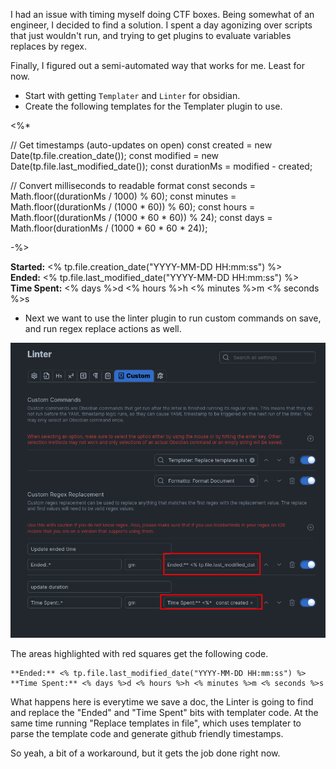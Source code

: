 I had an issue with timing myself doing CTF boxes. Being somewhat of an engineer, I decided to find a solution. I spent a day agonizing over scripts that just wouldn't run, and trying to get plugins to evaluate variables replaces by regex.

Finally, I figured out a semi-automated way that works for me. Least for now. 

- Start with getting `Templater` and `Linter` for obsidian.
- Create the following templates for the Templater plugin to use.

<%*

// Get timestamps (auto-updates on open)
const created = new Date(tp.file.creation_date());
const modified = new Date(tp.file.last_modified_date());
const durationMs = modified - created;

// Convert milliseconds to readable format
const seconds = Math.floor((durationMs / 1000) % 60);
const minutes = Math.floor((durationMs / (1000 * 60)) % 60);
const hours = Math.floor((durationMs / (1000 * 60 * 60)) % 24);
const days = Math.floor(durationMs / (1000 * 60 * 60 * 24));

-%>

**Started:** <% tp.file.creation_date("YYYY-MM-DD HH:mm:ss") %>  
**Ended:** <% tp.file.last_modified_date("YYYY-MM-DD HH:mm:ss") %>  
**Time Spent:** <% days %>d <% hours %>h <% minutes %>m <% seconds %>s

- Next we want to use the linter plugin to run custom commands on save, and run regex replace actions as well. 

![](assets/Pasted%20image%2020250716231556.png)

The areas highlighted with red squares get the following code.

```
**Ended:** <% tp.file.last_modified_date("YYYY-MM-DD HH:mm:ss") %>  
**Time Spent:** <% days %>d <% hours %>h <% minutes %>m <% seconds %>s
```

What happens here is everytime we save a doc, the Linter is going to find and replace the "Ended" and "Time Spent" bits with templater code. At the same time running "Replace templates in file", which uses templater to parse the template code and generate github friendly timestamps.

So yeah, a bit of a workaround, but it gets the job done right now. 